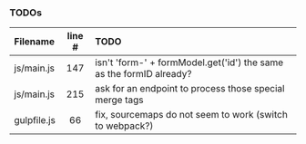 ### TODOs
| Filename | line # | TODO
|:------|:------:|:------
| js/main.js | 147 | isn't 'form-' + formModel.get('id') the same as the formID already?
| js/main.js | 215 | ask for an endpoint to process those special merge tags
| gulpfile.js | 66 | fix, sourcemaps do not seem to work (switch to webpack?)